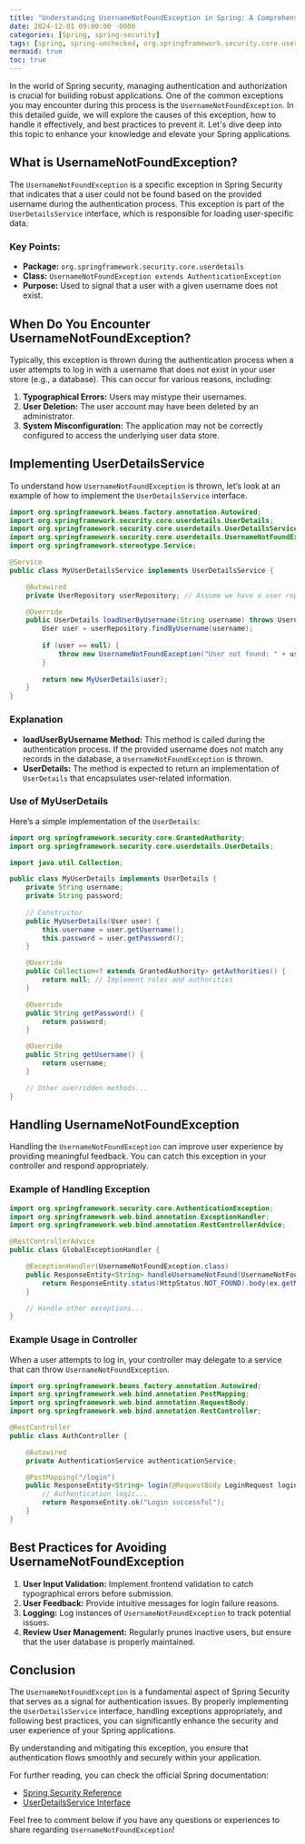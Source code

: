 ```yaml
---
title: "Understanding UsernameNotFoundException in Spring: A Comprehensive Guide"
date: 2024-12-01 09:00:00 -0000
categories: [Spring, spring-security]
tags: [spring, spring-unchecked, org.springframework.security.core.userdetails]
mermaid: true
toc: true
---
```



In the world of Spring security, managing authentication and authorization is crucial for building robust applications. One of the common exceptions you may encounter during this process is the `UsernameNotFoundException`. In this detailed guide, we will explore the causes of this exception, how to handle it effectively, and best practices to prevent it. Let's dive deep into this topic to enhance your knowledge and elevate your Spring applications.

## What is UsernameNotFoundException?

The `UsernameNotFoundException` is a specific exception in Spring Security that indicates that a user could not be found based on the provided username during the authentication process. This exception is part of the `UserDetailsService` interface, which is responsible for loading user-specific data.

### Key Points:
- **Package:** `org.springframework.security.core.userdetails`
- **Class:** `UsernameNotFoundException extends AuthenticationException`
- **Purpose:** Used to signal that a user with a given username does not exist.

## When Do You Encounter UsernameNotFoundException?

Typically, this exception is thrown during the authentication process when a user attempts to log in with a username that does not exist in your user store (e.g., a database). This can occur for various reasons, including:

1. **Typographical Errors:** Users may mistype their usernames.
2. **User Deletion:** The user account may have been deleted by an administrator.
3. **System Misconfiguration:** The application may not be correctly configured to access the underlying user data store.

## Implementing UserDetailsService

To understand how `UsernameNotFoundException` is thrown, let’s look at an example of how to implement the `UserDetailsService` interface.

```java
import org.springframework.beans.factory.annotation.Autowired;
import org.springframework.security.core.userdetails.UserDetails;
import org.springframework.security.core.userdetails.UserDetailsService;
import org.springframework.security.core.userdetails.UsernameNotFoundException;
import org.springframework.stereotype.Service;

@Service
public class MyUserDetailsService implements UserDetailsService {

    @Autowired
    private UserRepository userRepository; // Assume we have a user repository

    @Override
    public UserDetails loadUserByUsername(String username) throws UsernameNotFoundException {
        User user = userRepository.findByUsername(username);
        
        if (user == null) {
            throw new UsernameNotFoundException("User not found: " + username);
        }
        
        return new MyUserDetails(user);
    }
}
```

### Explanation

- **loadUserByUsername Method:** This method is called during the authentication process. If the provided username does not match any records in the database, a `UsernameNotFoundException` is thrown.
- **UserDetails:** The method is expected to return an implementation of `UserDetails` that encapsulates user-related information.

### Use of MyUserDetails

Here’s a simple implementation of the `UserDetails`:

```java
import org.springframework.security.core.GrantedAuthority;
import org.springframework.security.core.userdetails.UserDetails;

import java.util.Collection;

public class MyUserDetails implements UserDetails {
    private String username;
    private String password;
    
    // Constructor
    public MyUserDetails(User user) {
        this.username = user.getUsername();
        this.password = user.getPassword();
    }

    @Override
    public Collection<? extends GrantedAuthority> getAuthorities() {
        return null; // Implement roles and authorities
    }

    @Override
    public String getPassword() {
        return password;
    }

    @Override
    public String getUsername() {
        return username;
    }

    // Other overridden methods...
}
```

## Handling UsernameNotFoundException

Handling the `UsernameNotFoundException` can improve user experience by providing meaningful feedback. You can catch this exception in your controller and respond appropriately.

### Example of Handling Exception

```java
import org.springframework.security.core.AuthenticationException;
import org.springframework.web.bind.annotation.ExceptionHandler;
import org.springframework.web.bind.annotation.RestControllerAdvice;

@RestControllerAdvice
public class GlobalExceptionHandler {

    @ExceptionHandler(UsernameNotFoundException.class)
    public ResponseEntity<String> handleUsernameNotFound(UsernameNotFoundException ex) {
        return ResponseEntity.status(HttpStatus.NOT_FOUND).body(ex.getMessage());
    }

    // Handle other exceptions...
}
```

### Example Usage in Controller

When a user attempts to log in, your controller may delegate to a service that can throw `UsernameNotFoundException`.

```java
import org.springframework.beans.factory.annotation.Autowired;
import org.springframework.web.bind.annotation.PostMapping;
import org.springframework.web.bind.annotation.RequestBody;
import org.springframework.web.bind.annotation.RestController;

@RestController
public class AuthController {

    @Autowired
    private AuthenticationService authenticationService;

    @PostMapping("/login")
    public ResponseEntity<String> login(@RequestBody LoginRequest loginRequest) {
        // Authentication logic...
        return ResponseEntity.ok("Login successful");
    }
}
```

## Best Practices for Avoiding UsernameNotFoundException

1. **User Input Validation:** Implement frontend validation to catch typographical errors before submission.
2. **User Feedback:** Provide intuitive messages for login failure reasons.
3. **Logging:** Log instances of `UsernameNotFoundException` to track potential issues.
4. **Review User Management:** Regularly prunes inactive users, but ensure that the user database is properly maintained.

## Conclusion

The `UsernameNotFoundException` is a fundamental aspect of Spring Security that serves as a signal for authentication issues. By properly implementing the `UserDetailsService` interface, handling exceptions appropriately, and following best practices, you can significantly enhance the security and user experience of your Spring applications.

By understanding and mitigating this exception, you ensure that authentication flows smoothly and securely within your application. 

For further reading, you can check the official Spring documentation:

- [Spring Security Reference](https://docs.spring.io/spring-security/site/docs/current/reference/html5/)
- [UserDetailsService Interface](https://docs.spring.io/spring-security/site/docs/current/api/org/springframework/security/core/userdetails/UserDetailsService.html)

Feel free to comment below if you have any questions or experiences to share regarding `UsernameNotFoundException`!